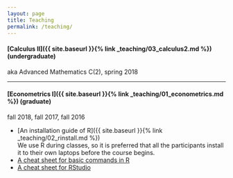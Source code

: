 ```yaml
---
layout: page
title: Teaching
permalink: /teaching/
---
```



#### [Calculus II]({{ site.baseurl }}{% link _teaching/03_calculus2.md %}) (undergraduate)
aka Advanced Mathematics C(2), spring 2018

---


<!--
#### [Econometrics I (fall 2017)]({{ site.baseurl }}{% link _teaching/01_econometrics.md %})
(&#9757; click the title to open the course page)
-->

#### [Econometrics I]({{ site.baseurl }}{% link _teaching/01_econometrics.md %}) (graduate)
fall 2018, fall 2017, fall 2016

<!--
* **Announcement**: the classroom has been changed to 1700 from Oct 16, 2017.
-->
* [An installation guide of R]({{ site.baseurl }}{% link _teaching/02_rinstall.md %})   
  We use R during classes, so it is preferred that all the participants install it to their own laptops before the course begins.
* [A cheat sheet for basic commands in R](http://github.com/rstudio/cheatsheets/raw/master/base-r.pdf)
* [A cheat sheet for RStudio](https://github.com/rstudio/cheatsheets/raw/master/rstudio-ide.pdf)
